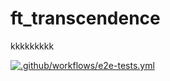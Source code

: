 # ft_transcendence
kkkkkkkkk

[![.github/workflows/e2e-tests.yml](https://github.com/paulo-santana/ft_transcendence/actions/workflows/e2e-tests.yml/badge.svg?branch=master)](https://github.com/paulo-santana/ft_transcendence/actions/workflows/e2e-tests.yml)
